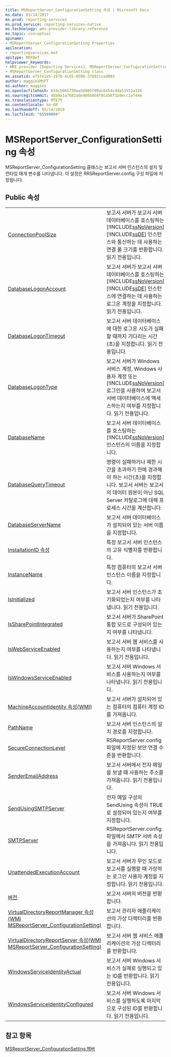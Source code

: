 ```yaml
---
title: MSReportServer_ConfigurationSetting 속성 | Microsoft Docs
ms.date: 03/14/2017
ms.prod: reporting-services
ms.prod_service: reporting-services-native
ms.technology: wmi-provider-library-reference
ms.topic: conceptual
apiname:
- MSReportServer_ConfigurationSetting Properties
apilocation:
- reportingservices.mof
apitype: MOFDef
helpviewer_keywords:
- WMI provider [Reporting Services], MSReportServer_ConfigurationSetting class
- MSReportServer_ConfigurationSetting class
ms.assetid: e75fe1e5-197b-4c65-859b-370821cad003
author: maggiesMSFT
ms.author: maggies
ms.openlocfilehash: 634c5065730ea58905f89ac0454cdda53552a126
ms.sourcegitcommit: dda9a1a7682ade466b8d4f0ca56f3a9ecc1ef44e
ms.translationtype: MTE75
ms.contentlocale: ko-KR
ms.lasthandoff: 05/14/2019
ms.locfileid: "65569094"
---
```

# <a name="msreportserverconfigurationsetting-properties"></a>MSReportServer_ConfigurationSetting 속성
  MSReportServer_ConfigurationSetting 클래스는 보고서 서버 인스턴스의 설치 및 런타임 매개 변수를 나타냅니다. 이 설정은 RRSReportServer.config 구성 파일에 저장됩니다.  
  
## <a name="public-properties"></a>Public 속성  
  
|||  
|-|-|  
|[ConnectionPoolSize](../../reporting-services/wmi-provider-library-reference/configurationsetting-property-connectionpoolsize.md)|보고서 서버가 보고서 서버 데이터베이스를 호스팅하는 [!INCLUDE[ssNoVersion](../../includes/ssnoversion-md.md)] [!INCLUDE[ssDE](../../includes/ssde-md.md)] 인스턴스와 통신하는 데 사용하는 연결 풀 크기를 반환합니다. 읽기 전용입니다.|  
|[DatabaseLogonAccount](../../reporting-services/wmi-provider-library-reference/configurationsetting-property-databaselogonaccount.md)|보고서 서버가 보고서 서버 데이터베이스를 호스팅하는 [!INCLUDE[ssNoVersion](../../includes/ssnoversion-md.md)] [!INCLUDE[ssDE](../../includes/ssde-md.md)] 인스턴스에 연결하는 데 사용하는 로그온 계정을 지정합니다. 읽기 전용입니다.|  
|[DatabaseLogonTimeout](../../reporting-services/wmi-provider-library-reference/configurationsetting-property-databaselogontimeout.md)|보고서 서버 데이터베이스에 대한 로그온 시도가 실패할 때까지 기다리는 시간(초)을 지정합니다. 읽기 전용입니다.|  
|[DatabaseLogonType](../../reporting-services/wmi-provider-library-reference/configurationsetting-property-databaselogontype.md)|보고서 서버가 Windows 서비스 계정, Windows 사용자 계정 또는 [!INCLUDE[ssNoVersion](../../includes/ssnoversion-md.md)] 로그인을 사용하여 보고서 서버 데이터베이스에 액세스하는지 여부를 지정합니다. 읽기 전용입니다.|  
|[DatabaseName](../../reporting-services/wmi-provider-library-reference/configurationsetting-property-databasename.md)|보고서 서버 데이터베이스를 호스팅하는 [!INCLUDE[ssNoVersion](../../includes/ssnoversion-md.md)] 인스턴스의 이름을 지정합니다.|  
|[DatabaseQueryTimeout](../../reporting-services/wmi-provider-library-reference/configurationsetting-property-databasequerytimeout.md)|명령이 실패하거나 제한 시간을 초과하기 전에 경과해야 하는 시간(초)을 지정합니다. 보고서 서버는 보고서의 데이터 원본이 아닌 SQL Server 카탈로그에 대해 프로세스 시간을 계산합니다.|  
|[DatabaseServerName](../../reporting-services/wmi-provider-library-reference/configurationsetting-property-databaseservername.md)|보고서 서버 데이터베이스가 설치되어 있는 서버 이름을 지정합니다.|  
|[InstallationID 속성](../../reporting-services/wmi-provider-library-reference/configurationsetting-property-installationid.md)|특정 보고서 서버 인스턴스의 고유 식별자를 반환합니다.|  
|[InstanceName](../../reporting-services/wmi-provider-library-reference/configurationsetting-property-instancename.md)|특정 컴퓨터의 보고서 서버 인스턴스 이름을 지정합니다.|  
|[IsInitialized](../../reporting-services/wmi-provider-library-reference/configurationsetting-property-isinitialized.md)|보고서 서버 인스턴스가 초기화되었는지 여부를 나타냅니다.  읽기 전용입니다.|  
|[IsSharePointIntegrated](../../reporting-services/wmi-provider-library-reference/configurationsetting-property-issharepointintegrated.md)|보고서 서버가 SharePoint 통합 모드로 구성되어 있는지 여부를 나타냅니다.|  
|[IsWebServiceEnabled](../../reporting-services/wmi-provider-library-reference/configurationsetting-property-iswebserviceenabled.md)|보고서 서버 웹 서비스를 사용하는지 여부를 나타냅니다. 읽기 전용입니다.|  
|[IsWindowsServiceEnabled](../../reporting-services/wmi-provider-library-reference/configurationsetting-property-iswindowsserviceenabled.md)|보고서 서버 Windows 서비스를 사용하는지 여부를 나타냅니다. 읽기 전용입니다.|  
|[MachineAccountIdentity 속성&#40;WMI&#41;](../../reporting-services/wmi-provider-library-reference/configurationsetting-property-machineaccountidentity.md)|보고서 서버가 설치되어 있는 컴퓨터의 컴퓨터 계정 ID를 가져옵니다.|  
|[PathName](../../reporting-services/wmi-provider-library-reference/configurationsetting-property-pathname.md)|보고서 서버 인스턴스의 설치 경로를 지정합니다.|  
|[SecureConnectionLevel](../../reporting-services/wmi-provider-library-reference/configurationsetting-property-secureconnectionlevel.md)|RSReportServer.config 파일에 지정된 보안 연결 수준을 반환합니다.|  
|[SenderEmailAddress](../../reporting-services/wmi-provider-library-reference/configurationsetting-property-senderemailaddress.md)|보고서 서버에서 전자 메일을 보낼 때 사용하는 주소를 가져옵니다. 읽기 전용입니다.|  
|[SendUsingSMTPServer](../../reporting-services/wmi-provider-library-reference/configurationsetting-property-sendusingsmtpserver.md)|전자 메일 구성의 SendUsing 속성이 TRUE로 설정되어 있는지 여부를 지정합니다.|  
|[SMTPServer](../../reporting-services/wmi-provider-library-reference/configurationsetting-property-smtpserver.md)|RSReportServer.config 파일에서 SMTP 서버 속성을 가져옵니다. 읽기 전용입니다.|  
|[UnattendedExecutionAccount](../../reporting-services/wmi-provider-library-reference/configurationsetting-property-unattendedexecutionaccount.md)|보고서 서버가 무인 모드로 보고서를 실행할 때 가장하는 로그인 사용자 계정을 지정합니다. 읽기 전용입니다.|  
|[버전](../../reporting-services/wmi-provider-library-reference/configurationsetting-property-version.md)|보고서 서버의 버전을 반환합니다.|  
|[VirtualDirectoryReportManager 속성&#40;WMI MSReportServer_ConfigurationSetting&#41;](../../reporting-services/wmi-provider-library-reference/configurationsetting-property-virtualdirectoryreportmanager.md)|보고서 관리자 애플리케이션의 가상 디렉터리를 반환합니다.|  
|[VirtualDirectoryReportServer 속성&#40;WMI MSReportServer_ConfigurationSetting&#41;](../../reporting-services/wmi-provider-library-reference/configurationsetting-property-virtualdirectoryreportserver.md)|보고서 서버 웹 서비스 애플리케이션의 가상 디렉터리를 반환합니다.|  
|[WindowsServiceIdentityActual](../../reporting-services/wmi-provider-library-reference/configurationsetting-property-windowsserviceidentityactual.md)|보고서 서버 Windows 서비스가 실제로 실행되고 있는 ID를 반환합니다. 읽기 전용입니다.|  
|[WindowsServiceIdentityConfigured](../../reporting-services/wmi-provider-library-reference/windowsserviceidentityconfigured-property.md)|보고서 서버 Windows 서비스를 실행하도록 마지막으로 구성된 ID를 반환합니다. 읽기 전용입니다.|  
  
## <a name="see-also"></a>참고 항목  
 [MSReportServer_ConfigurationSetting 멤버](../../reporting-services/wmi-provider-library-reference/msreportserver-configurationsetting-members.md)  

  
